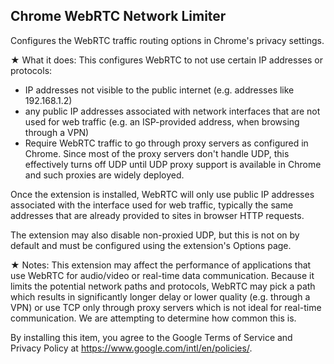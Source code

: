 ## Chrome WebRTC Network Limiter
Configures the WebRTC traffic routing options in Chrome's privacy settings.

★ What it does:
This configures WebRTC to not use certain IP addresses or protocols:
- IP addresses not visible to the public internet (e.g. addresses like 192.168.1.2)
- any public IP addresses associated with network interfaces that are not used for web traffic (e.g. an ISP-provided address, when browsing through a VPN)
- Require WebRTC traffic to go through proxy servers as configured in Chrome. Since most of the proxy servers don't handle UDP, this effectively turns off UDP until UDP proxy support is available in Chrome and such proxies are widely deployed.
 
Once the extension is installed, WebRTC will only use public IP addresses associated with the interface used for web traffic, typically the same addresses that are already provided to sites in browser HTTP requests.

The extension may also disable non-proxied UDP, but this is not on by default and must be configured using the extension's Options page.

★ Notes:
This extension may affect the performance of applications that use WebRTC for audio/video or real-time data communication. Because it limits the potential network paths and protocols, WebRTC may pick a path which results in significantly longer delay or lower quality (e.g. through a VPN) or use TCP only through proxy servers which is not ideal for real-time communication. We are attempting to determine how common this is.

By installing this item, you agree to the Google Terms of Service and Privacy Policy at https://www.google.com/intl/en/policies/.

